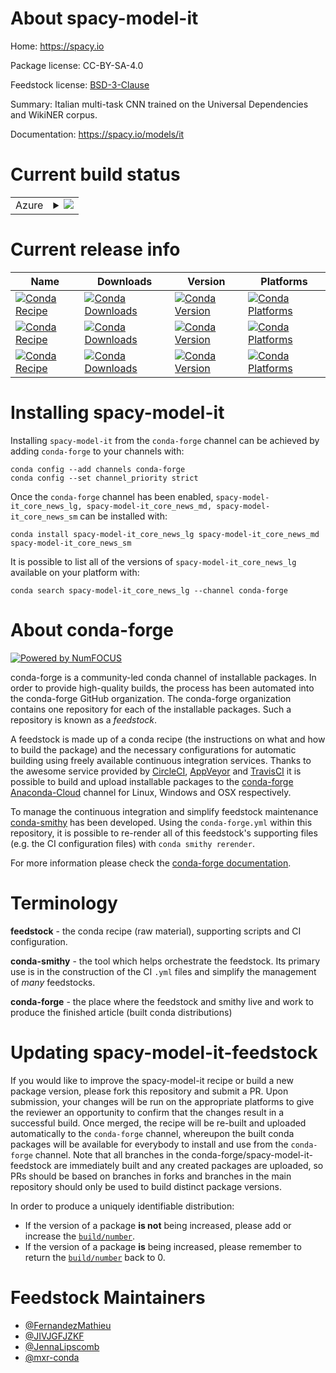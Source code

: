 About spacy-model-it
====================

Home: https://spacy.io

Package license: CC-BY-SA-4.0

Feedstock license: [BSD-3-Clause](https://github.com/conda-forge/spacy-model-it-feedstock/blob/master/LICENSE.txt)

Summary: Italian multi-task CNN trained on the Universal Dependencies and WikiNER corpus.

Documentation: https://spacy.io/models/it

Current build status
====================


<table>
    
  <tr>
    <td>Azure</td>
    <td>
      <details>
        <summary>
          <a href="https://dev.azure.com/conda-forge/feedstock-builds/_build/latest?definitionId=6340&branchName=master">
            <img src="https://dev.azure.com/conda-forge/feedstock-builds/_apis/build/status/spacy-model-it-feedstock?branchName=master">
          </a>
        </summary>
        <table>
          <thead><tr><th>Variant</th><th>Status</th></tr></thead>
          <tbody><tr>
              <td>linux_64_python3.7.____cpythonsizelg</td>
              <td>
                <a href="https://dev.azure.com/conda-forge/feedstock-builds/_build/latest?definitionId=6340&branchName=master">
                  <img src="https://dev.azure.com/conda-forge/feedstock-builds/_apis/build/status/spacy-model-it-feedstock?branchName=master&jobName=linux&configuration=linux_64_python3.7.____cpythonsizelg" alt="variant">
                </a>
              </td>
            </tr><tr>
              <td>linux_64_python3.7.____cpythonsizemd</td>
              <td>
                <a href="https://dev.azure.com/conda-forge/feedstock-builds/_build/latest?definitionId=6340&branchName=master">
                  <img src="https://dev.azure.com/conda-forge/feedstock-builds/_apis/build/status/spacy-model-it-feedstock?branchName=master&jobName=linux&configuration=linux_64_python3.7.____cpythonsizemd" alt="variant">
                </a>
              </td>
            </tr><tr>
              <td>linux_64_python3.7.____cpythonsizesm</td>
              <td>
                <a href="https://dev.azure.com/conda-forge/feedstock-builds/_build/latest?definitionId=6340&branchName=master">
                  <img src="https://dev.azure.com/conda-forge/feedstock-builds/_apis/build/status/spacy-model-it-feedstock?branchName=master&jobName=linux&configuration=linux_64_python3.7.____cpythonsizesm" alt="variant">
                </a>
              </td>
            </tr><tr>
              <td>linux_64_python3.8.____cpythonsizelg</td>
              <td>
                <a href="https://dev.azure.com/conda-forge/feedstock-builds/_build/latest?definitionId=6340&branchName=master">
                  <img src="https://dev.azure.com/conda-forge/feedstock-builds/_apis/build/status/spacy-model-it-feedstock?branchName=master&jobName=linux&configuration=linux_64_python3.8.____cpythonsizelg" alt="variant">
                </a>
              </td>
            </tr><tr>
              <td>linux_64_python3.8.____cpythonsizemd</td>
              <td>
                <a href="https://dev.azure.com/conda-forge/feedstock-builds/_build/latest?definitionId=6340&branchName=master">
                  <img src="https://dev.azure.com/conda-forge/feedstock-builds/_apis/build/status/spacy-model-it-feedstock?branchName=master&jobName=linux&configuration=linux_64_python3.8.____cpythonsizemd" alt="variant">
                </a>
              </td>
            </tr><tr>
              <td>linux_64_python3.8.____cpythonsizesm</td>
              <td>
                <a href="https://dev.azure.com/conda-forge/feedstock-builds/_build/latest?definitionId=6340&branchName=master">
                  <img src="https://dev.azure.com/conda-forge/feedstock-builds/_apis/build/status/spacy-model-it-feedstock?branchName=master&jobName=linux&configuration=linux_64_python3.8.____cpythonsizesm" alt="variant">
                </a>
              </td>
            </tr><tr>
              <td>linux_64_python3.9.____cpythonsizelg</td>
              <td>
                <a href="https://dev.azure.com/conda-forge/feedstock-builds/_build/latest?definitionId=6340&branchName=master">
                  <img src="https://dev.azure.com/conda-forge/feedstock-builds/_apis/build/status/spacy-model-it-feedstock?branchName=master&jobName=linux&configuration=linux_64_python3.9.____cpythonsizelg" alt="variant">
                </a>
              </td>
            </tr><tr>
              <td>linux_64_python3.9.____cpythonsizemd</td>
              <td>
                <a href="https://dev.azure.com/conda-forge/feedstock-builds/_build/latest?definitionId=6340&branchName=master">
                  <img src="https://dev.azure.com/conda-forge/feedstock-builds/_apis/build/status/spacy-model-it-feedstock?branchName=master&jobName=linux&configuration=linux_64_python3.9.____cpythonsizemd" alt="variant">
                </a>
              </td>
            </tr><tr>
              <td>linux_64_python3.9.____cpythonsizesm</td>
              <td>
                <a href="https://dev.azure.com/conda-forge/feedstock-builds/_build/latest?definitionId=6340&branchName=master">
                  <img src="https://dev.azure.com/conda-forge/feedstock-builds/_apis/build/status/spacy-model-it-feedstock?branchName=master&jobName=linux&configuration=linux_64_python3.9.____cpythonsizesm" alt="variant">
                </a>
              </td>
            </tr><tr>
              <td>osx_64_python3.7.____cpythonsizelg</td>
              <td>
                <a href="https://dev.azure.com/conda-forge/feedstock-builds/_build/latest?definitionId=6340&branchName=master">
                  <img src="https://dev.azure.com/conda-forge/feedstock-builds/_apis/build/status/spacy-model-it-feedstock?branchName=master&jobName=osx&configuration=osx_64_python3.7.____cpythonsizelg" alt="variant">
                </a>
              </td>
            </tr><tr>
              <td>osx_64_python3.7.____cpythonsizemd</td>
              <td>
                <a href="https://dev.azure.com/conda-forge/feedstock-builds/_build/latest?definitionId=6340&branchName=master">
                  <img src="https://dev.azure.com/conda-forge/feedstock-builds/_apis/build/status/spacy-model-it-feedstock?branchName=master&jobName=osx&configuration=osx_64_python3.7.____cpythonsizemd" alt="variant">
                </a>
              </td>
            </tr><tr>
              <td>osx_64_python3.7.____cpythonsizesm</td>
              <td>
                <a href="https://dev.azure.com/conda-forge/feedstock-builds/_build/latest?definitionId=6340&branchName=master">
                  <img src="https://dev.azure.com/conda-forge/feedstock-builds/_apis/build/status/spacy-model-it-feedstock?branchName=master&jobName=osx&configuration=osx_64_python3.7.____cpythonsizesm" alt="variant">
                </a>
              </td>
            </tr><tr>
              <td>osx_64_python3.8.____cpythonsizelg</td>
              <td>
                <a href="https://dev.azure.com/conda-forge/feedstock-builds/_build/latest?definitionId=6340&branchName=master">
                  <img src="https://dev.azure.com/conda-forge/feedstock-builds/_apis/build/status/spacy-model-it-feedstock?branchName=master&jobName=osx&configuration=osx_64_python3.8.____cpythonsizelg" alt="variant">
                </a>
              </td>
            </tr><tr>
              <td>osx_64_python3.8.____cpythonsizemd</td>
              <td>
                <a href="https://dev.azure.com/conda-forge/feedstock-builds/_build/latest?definitionId=6340&branchName=master">
                  <img src="https://dev.azure.com/conda-forge/feedstock-builds/_apis/build/status/spacy-model-it-feedstock?branchName=master&jobName=osx&configuration=osx_64_python3.8.____cpythonsizemd" alt="variant">
                </a>
              </td>
            </tr><tr>
              <td>osx_64_python3.8.____cpythonsizesm</td>
              <td>
                <a href="https://dev.azure.com/conda-forge/feedstock-builds/_build/latest?definitionId=6340&branchName=master">
                  <img src="https://dev.azure.com/conda-forge/feedstock-builds/_apis/build/status/spacy-model-it-feedstock?branchName=master&jobName=osx&configuration=osx_64_python3.8.____cpythonsizesm" alt="variant">
                </a>
              </td>
            </tr><tr>
              <td>osx_64_python3.9.____cpythonsizelg</td>
              <td>
                <a href="https://dev.azure.com/conda-forge/feedstock-builds/_build/latest?definitionId=6340&branchName=master">
                  <img src="https://dev.azure.com/conda-forge/feedstock-builds/_apis/build/status/spacy-model-it-feedstock?branchName=master&jobName=osx&configuration=osx_64_python3.9.____cpythonsizelg" alt="variant">
                </a>
              </td>
            </tr><tr>
              <td>osx_64_python3.9.____cpythonsizemd</td>
              <td>
                <a href="https://dev.azure.com/conda-forge/feedstock-builds/_build/latest?definitionId=6340&branchName=master">
                  <img src="https://dev.azure.com/conda-forge/feedstock-builds/_apis/build/status/spacy-model-it-feedstock?branchName=master&jobName=osx&configuration=osx_64_python3.9.____cpythonsizemd" alt="variant">
                </a>
              </td>
            </tr><tr>
              <td>osx_64_python3.9.____cpythonsizesm</td>
              <td>
                <a href="https://dev.azure.com/conda-forge/feedstock-builds/_build/latest?definitionId=6340&branchName=master">
                  <img src="https://dev.azure.com/conda-forge/feedstock-builds/_apis/build/status/spacy-model-it-feedstock?branchName=master&jobName=osx&configuration=osx_64_python3.9.____cpythonsizesm" alt="variant">
                </a>
              </td>
            </tr><tr>
              <td>win_64_python3.7.____cpythonsizelg</td>
              <td>
                <a href="https://dev.azure.com/conda-forge/feedstock-builds/_build/latest?definitionId=6340&branchName=master">
                  <img src="https://dev.azure.com/conda-forge/feedstock-builds/_apis/build/status/spacy-model-it-feedstock?branchName=master&jobName=win&configuration=win_64_python3.7.____cpythonsizelg" alt="variant">
                </a>
              </td>
            </tr><tr>
              <td>win_64_python3.7.____cpythonsizemd</td>
              <td>
                <a href="https://dev.azure.com/conda-forge/feedstock-builds/_build/latest?definitionId=6340&branchName=master">
                  <img src="https://dev.azure.com/conda-forge/feedstock-builds/_apis/build/status/spacy-model-it-feedstock?branchName=master&jobName=win&configuration=win_64_python3.7.____cpythonsizemd" alt="variant">
                </a>
              </td>
            </tr><tr>
              <td>win_64_python3.7.____cpythonsizesm</td>
              <td>
                <a href="https://dev.azure.com/conda-forge/feedstock-builds/_build/latest?definitionId=6340&branchName=master">
                  <img src="https://dev.azure.com/conda-forge/feedstock-builds/_apis/build/status/spacy-model-it-feedstock?branchName=master&jobName=win&configuration=win_64_python3.7.____cpythonsizesm" alt="variant">
                </a>
              </td>
            </tr><tr>
              <td>win_64_python3.8.____cpythonsizelg</td>
              <td>
                <a href="https://dev.azure.com/conda-forge/feedstock-builds/_build/latest?definitionId=6340&branchName=master">
                  <img src="https://dev.azure.com/conda-forge/feedstock-builds/_apis/build/status/spacy-model-it-feedstock?branchName=master&jobName=win&configuration=win_64_python3.8.____cpythonsizelg" alt="variant">
                </a>
              </td>
            </tr><tr>
              <td>win_64_python3.8.____cpythonsizemd</td>
              <td>
                <a href="https://dev.azure.com/conda-forge/feedstock-builds/_build/latest?definitionId=6340&branchName=master">
                  <img src="https://dev.azure.com/conda-forge/feedstock-builds/_apis/build/status/spacy-model-it-feedstock?branchName=master&jobName=win&configuration=win_64_python3.8.____cpythonsizemd" alt="variant">
                </a>
              </td>
            </tr><tr>
              <td>win_64_python3.8.____cpythonsizesm</td>
              <td>
                <a href="https://dev.azure.com/conda-forge/feedstock-builds/_build/latest?definitionId=6340&branchName=master">
                  <img src="https://dev.azure.com/conda-forge/feedstock-builds/_apis/build/status/spacy-model-it-feedstock?branchName=master&jobName=win&configuration=win_64_python3.8.____cpythonsizesm" alt="variant">
                </a>
              </td>
            </tr><tr>
              <td>win_64_python3.9.____cpythonsizelg</td>
              <td>
                <a href="https://dev.azure.com/conda-forge/feedstock-builds/_build/latest?definitionId=6340&branchName=master">
                  <img src="https://dev.azure.com/conda-forge/feedstock-builds/_apis/build/status/spacy-model-it-feedstock?branchName=master&jobName=win&configuration=win_64_python3.9.____cpythonsizelg" alt="variant">
                </a>
              </td>
            </tr><tr>
              <td>win_64_python3.9.____cpythonsizemd</td>
              <td>
                <a href="https://dev.azure.com/conda-forge/feedstock-builds/_build/latest?definitionId=6340&branchName=master">
                  <img src="https://dev.azure.com/conda-forge/feedstock-builds/_apis/build/status/spacy-model-it-feedstock?branchName=master&jobName=win&configuration=win_64_python3.9.____cpythonsizemd" alt="variant">
                </a>
              </td>
            </tr><tr>
              <td>win_64_python3.9.____cpythonsizesm</td>
              <td>
                <a href="https://dev.azure.com/conda-forge/feedstock-builds/_build/latest?definitionId=6340&branchName=master">
                  <img src="https://dev.azure.com/conda-forge/feedstock-builds/_apis/build/status/spacy-model-it-feedstock?branchName=master&jobName=win&configuration=win_64_python3.9.____cpythonsizesm" alt="variant">
                </a>
              </td>
            </tr>
          </tbody>
        </table>
      </details>
    </td>
  </tr>
</table>

Current release info
====================

| Name | Downloads | Version | Platforms |
| --- | --- | --- | --- |
| [![Conda Recipe](https://img.shields.io/badge/recipe-spacy--model--it_core_news_lg-green.svg)](https://anaconda.org/conda-forge/spacy-model-it_core_news_lg) | [![Conda Downloads](https://img.shields.io/conda/dn/conda-forge/spacy-model-it_core_news_lg.svg)](https://anaconda.org/conda-forge/spacy-model-it_core_news_lg) | [![Conda Version](https://img.shields.io/conda/vn/conda-forge/spacy-model-it_core_news_lg.svg)](https://anaconda.org/conda-forge/spacy-model-it_core_news_lg) | [![Conda Platforms](https://img.shields.io/conda/pn/conda-forge/spacy-model-it_core_news_lg.svg)](https://anaconda.org/conda-forge/spacy-model-it_core_news_lg) |
| [![Conda Recipe](https://img.shields.io/badge/recipe-spacy--model--it_core_news_md-green.svg)](https://anaconda.org/conda-forge/spacy-model-it_core_news_md) | [![Conda Downloads](https://img.shields.io/conda/dn/conda-forge/spacy-model-it_core_news_md.svg)](https://anaconda.org/conda-forge/spacy-model-it_core_news_md) | [![Conda Version](https://img.shields.io/conda/vn/conda-forge/spacy-model-it_core_news_md.svg)](https://anaconda.org/conda-forge/spacy-model-it_core_news_md) | [![Conda Platforms](https://img.shields.io/conda/pn/conda-forge/spacy-model-it_core_news_md.svg)](https://anaconda.org/conda-forge/spacy-model-it_core_news_md) |
| [![Conda Recipe](https://img.shields.io/badge/recipe-spacy--model--it_core_news_sm-green.svg)](https://anaconda.org/conda-forge/spacy-model-it_core_news_sm) | [![Conda Downloads](https://img.shields.io/conda/dn/conda-forge/spacy-model-it_core_news_sm.svg)](https://anaconda.org/conda-forge/spacy-model-it_core_news_sm) | [![Conda Version](https://img.shields.io/conda/vn/conda-forge/spacy-model-it_core_news_sm.svg)](https://anaconda.org/conda-forge/spacy-model-it_core_news_sm) | [![Conda Platforms](https://img.shields.io/conda/pn/conda-forge/spacy-model-it_core_news_sm.svg)](https://anaconda.org/conda-forge/spacy-model-it_core_news_sm) |

Installing spacy-model-it
=========================

Installing `spacy-model-it` from the `conda-forge` channel can be achieved by adding `conda-forge` to your channels with:

```
conda config --add channels conda-forge
conda config --set channel_priority strict
```

Once the `conda-forge` channel has been enabled, `spacy-model-it_core_news_lg, spacy-model-it_core_news_md, spacy-model-it_core_news_sm` can be installed with:

```
conda install spacy-model-it_core_news_lg spacy-model-it_core_news_md spacy-model-it_core_news_sm
```

It is possible to list all of the versions of `spacy-model-it_core_news_lg` available on your platform with:

```
conda search spacy-model-it_core_news_lg --channel conda-forge
```


About conda-forge
=================

[![Powered by
NumFOCUS](https://img.shields.io/badge/powered%20by-NumFOCUS-orange.svg?style=flat&colorA=E1523D&colorB=007D8A)](https://numfocus.org)

conda-forge is a community-led conda channel of installable packages.
In order to provide high-quality builds, the process has been automated into the
conda-forge GitHub organization. The conda-forge organization contains one repository
for each of the installable packages. Such a repository is known as a *feedstock*.

A feedstock is made up of a conda recipe (the instructions on what and how to build
the package) and the necessary configurations for automatic building using freely
available continuous integration services. Thanks to the awesome service provided by
[CircleCI](https://circleci.com/), [AppVeyor](https://www.appveyor.com/)
and [TravisCI](https://travis-ci.com/) it is possible to build and upload installable
packages to the [conda-forge](https://anaconda.org/conda-forge)
[Anaconda-Cloud](https://anaconda.org/) channel for Linux, Windows and OSX respectively.

To manage the continuous integration and simplify feedstock maintenance
[conda-smithy](https://github.com/conda-forge/conda-smithy) has been developed.
Using the ``conda-forge.yml`` within this repository, it is possible to re-render all of
this feedstock's supporting files (e.g. the CI configuration files) with ``conda smithy rerender``.

For more information please check the [conda-forge documentation](https://conda-forge.org/docs/).

Terminology
===========

**feedstock** - the conda recipe (raw material), supporting scripts and CI configuration.

**conda-smithy** - the tool which helps orchestrate the feedstock.
                   Its primary use is in the construction of the CI ``.yml`` files
                   and simplify the management of *many* feedstocks.

**conda-forge** - the place where the feedstock and smithy live and work to
                  produce the finished article (built conda distributions)


Updating spacy-model-it-feedstock
=================================

If you would like to improve the spacy-model-it recipe or build a new
package version, please fork this repository and submit a PR. Upon submission,
your changes will be run on the appropriate platforms to give the reviewer an
opportunity to confirm that the changes result in a successful build. Once
merged, the recipe will be re-built and uploaded automatically to the
`conda-forge` channel, whereupon the built conda packages will be available for
everybody to install and use from the `conda-forge` channel.
Note that all branches in the conda-forge/spacy-model-it-feedstock are
immediately built and any created packages are uploaded, so PRs should be based
on branches in forks and branches in the main repository should only be used to
build distinct package versions.

In order to produce a uniquely identifiable distribution:
 * If the version of a package **is not** being increased, please add or increase
   the [``build/number``](https://docs.conda.io/projects/conda-build/en/latest/resources/define-metadata.html#build-number-and-string).
 * If the version of a package **is** being increased, please remember to return
   the [``build/number``](https://docs.conda.io/projects/conda-build/en/latest/resources/define-metadata.html#build-number-and-string)
   back to 0.

Feedstock Maintainers
=====================

* [@FernandezMathieu](https://github.com/FernandezMathieu/)
* [@JIVJGFJZKF](https://github.com/JIVJGFJZKF/)
* [@JennaLipscomb](https://github.com/JennaLipscomb/)
* [@mxr-conda](https://github.com/mxr-conda/)

